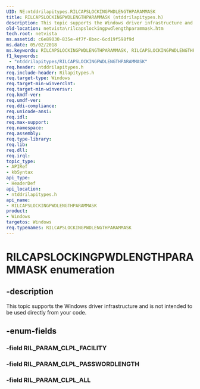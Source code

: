 ```yaml
---
UID: NE:ntddrilapitypes.RILCAPSLOCKINGPWDLENGTHPARAMMASK
title: RILCAPSLOCKINGPWDLENGTHPARAMMASK (ntddrilapitypes.h)
description: This topic supports the Windows driver infrastructure and is not intended to be used directly from your code.
old-location: netvista\rilcapslockingpwdlengthparammask.htm
tech.root: netvista
ms.assetid: c6e89030-835e-4f7f-8bec-6cd19f598f9d
ms.date: 05/02/2018
ms.keywords: RILCAPSLOCKINGPWDLENGTHPARAMMASK, RILCAPSLOCKINGPWDLENGTHPARAMMASK enumeration [Network Drivers Starting with Windows Vista], RIL_PARAM_CLPL_ALL, RIL_PARAM_CLPL_PASSWORDLENGTH, netvista.rilcapslockingpwdlengthparammask, ntddrilapitypes/RILCAPSLOCKINGPWDLENGTHPARAMMASK, ntddrilapitypes/RIL_PARAM_CLPL_ALL, ntddrilapitypes/RIL_PARAM_CLPL_PASSWORDLENGTH
f1_keywords:
 - "ntddrilapitypes/RILCAPSLOCKINGPWDLENGTHPARAMMASK"
req.header: ntddrilapitypes.h
req.include-header: Rilapitypes.h
req.target-type: Windows
req.target-min-winverclnt: 
req.target-min-winversvr: 
req.kmdf-ver: 
req.umdf-ver: 
req.ddi-compliance: 
req.unicode-ansi: 
req.idl: 
req.max-support: 
req.namespace: 
req.assembly: 
req.type-library: 
req.lib: 
req.dll: 
req.irql: 
topic_type:
- APIRef
- kbSyntax
api_type:
- HeaderDef
api_location:
- ntddrilapitypes.h
api_name:
- RILCAPSLOCKINGPWDLENGTHPARAMMASK
product:
- Windows
targetos: Windows
req.typenames: RILCAPSLOCKINGPWDLENGTHPARAMMASK
---
```


# RILCAPSLOCKINGPWDLENGTHPARAMMASK enumeration


## -description


This topic supports the Windows driver infrastructure and is not intended to be used directly from your code.


## -enum-fields




### -field RIL_PARAM_CLPL_FACILITY


### -field RIL_PARAM_CLPL_PASSWORDLENGTH


### -field RIL_PARAM_CLPL_ALL

